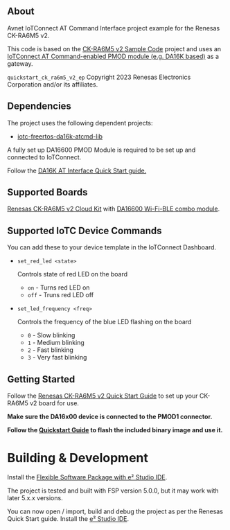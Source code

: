## About
Avnet IoTConnect AT Command Interface project example for the Renesas CK-RA6M5 v2.

This code is based on the [CK-RA6M5 v2 Sample Code](https://www.renesas.com/us/en/products/microcontrollers-microprocessors/ra-cortex-m-mcus/ck-ra6m5-cloud-kit-based-ra6m5-mcu-group#documents) project and uses an [IoTConnect AT Command-enabled PMOD module (e.g. DA16K based)](https://github.com/avnet-iotconnect/iotc-dialog-da16k-sdk) as a gateway.

`quickstart_ck_ra6m5_v2_ep` Copyright 2023 Renesas Electronics Corporation and/or its affiliates.

## Dependencies
The project uses the following dependent projects:
* [iotc-freertos-da16k-atcmd-lib](https://github.com/avnet-iotconnect/iotc-freertos-da16k-atcmd-lib)

A fully set up DA16600 PMOD Module is required to be set up and connected to IoTConnect.

Follow the [DA16K AT Interface Quick Start guide.](https://github.com/avnet-iotconnect/iotc-dialog-da16k-sdk/blob/main/doc/QUICKSTART.md)


## Supported Boards

[Renesas CK-RA6M5 v2 Cloud Kit](https://www.renesas.com/us/en/products/microcontrollers-microprocessors/ra-cortex-m-mcus/ck-ra6m5-cloud-kit-based-ra6m5-mcu-group) with [DA16600 Wi-Fi-BLE combo module](https://www.renesas.com/us/en/products/wireless-connectivity/wi-fi/low-power-wi-fi/da16600mod-ultra-low-power-wi-fi-bluetooth-low-energy-combo-modules-battery-powered-iot-devices).


## Supported IoTC Device Commands

You can add these to your device template in the IoTConnect Dashboard.

* `set_red_led <state>`

    Controls state of red LED on the board

    * `on` - Turns red LED on
    * `off` - Truns red LED off

* `set_led_frequency <freq>`

    Controls the frequency of the blue LED flashing on the board

    * `0` - Slow blinking
    * `1` - Medium blinking
    * `2` - Fast blinking
    * `3` - Very fast blinking

## Getting Started

Follow the [Renesas CK-RA6M5 v2 Quick Start Guide](https://www.renesas.com/us/en/products/microcontrollers-microprocessors/ra-cortex-m-mcus/ck-ra6m5-cloud-kit-based-ra6m5-mcu-group#documents) to set up your CK-RA6M5 v2 board for use.

**Make sure the DA16x00 device is connected to the PMOD1 connector.**

**Follow the [Quickstart Guide](./QUICKSTART.md) to flash the included binary image and use it.**

# Building & Development

Install the [Flexible Software Package with e² Studio IDE](https://www.renesas.com/us/en/software-tool/flexible-software-package-fsp).

The project is tested and built with FSP version 5.0.0, but it may work with later 5.x.x versions.

You can now open / import, build and debug the project as per the Renesas Quick Start guide.
Install the [e² Studio IDE](https://www.renesas.com/us/en/software-tool/e-studio).